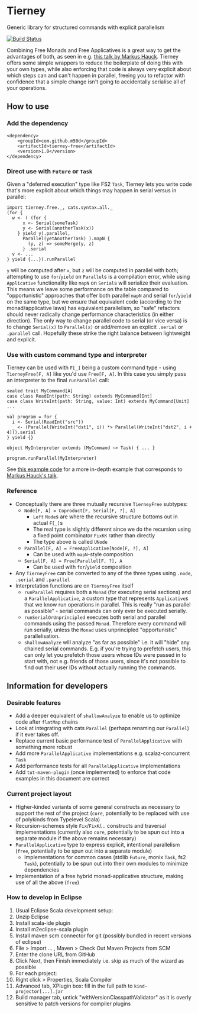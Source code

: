 # Tierney

Generic library for structured commands with explicit parallelism

[![Build Status](https://travis-ci.org/m50d/tierney.svg?branch=master)](https://travis-ci.org/m50d/tierney)

Combining Free Monads and Free Applicatives is a great way to get the advantages of both, as seen in e.g.
[this talk by Markus Hauck](https://github.com/markus1189/flatmap-oslo-2016).
Tierney offers some simple wrappers to reduce the boilerplate of doing this with your own types,
while also enforcing that code is always very explicit about which steps can and can't happen in parallel,
freeing you to refactor with confidence that a simple change isn't going to accidentally serialise
all of your operations.
 
## How to use

### Add the dependency

    <dependency>
		<groupId>com.github.m50d</groupId>
		<artifactId>tierney-free</artifactId>
		<version>1.0</version>
	</dependency>

### Direct use with `Future` or `Task`

Given a "deferred execution" type like FS2 `Task`, Tierney lets you write code that's more explicit
about which things may happen in serial versus in parallel:

    import tierney.free._, cats.syntax.all._
    (for { 
      w <- ( (for {
          x <- Serial(someTask)
          y <- Serial(anotherTask(x)) 
        } yield y).parallel,
          Parallel(yetAnotherTask) ).mapN {
            (y, z) => someMerge(y, z)
          } .serial
      v <- ...
    } yield {...}).runParallel

`y` will be computed after `x`, but `z` will be computed in parallel with both; attempting to use
`for`/`yield` on `Parallel`s is a compilation error, while using `Applicative` functionality
like `mapN` on `Serial`s will serialize their evaluation.
This means we leave some performance on the table compared to "opportunistic" approaches
that offer both parallel `mapN` and serial `for`/`yield` on the same type,
but we ensure that equivalent code (according to the monad/applicative laws) has equivalent parallelism,
so "safe" refactors should never radically change performance characteristics (in either direction).
The only way to change parallel code to serial (or vice versa) is to change `Serial(x)` to 
`Parallel(x)` or add/remove an explicit `.serial` or `.parallel` call.
Hopefully these strike the right balance between lightweight and explicit. 

### Use with custom command type and interpreter

Tierney can be used with `F[_]` being a custom command type - using `TierneyFree[F, A]`
like you'd use `Free[F, A]`. In this case you simply pass an interpreter to the final
`runParallel` call: 

    sealed trait MyCommand[A]
    case class ReadInt(path: String) extends MyCommand[Int]
    case class WriteInt(path: String, value: Int) extends MyCommand[Unit]
    ...
    
    val program = for {
      i <- Serial(ReadInt("src"))
      _ <- (Parallel(WriteInt("dst1", i)) *> Parallel(WriteInt("dst2", i + 4))).serial
    } yield {}
    
    object MyInterpreter extends (MyCommand ~> Task) { ... }
    
    program.runParallel(MyInterpreter)

See [this example code](https://github.com/m50d/tierney/tree/master/free/src/test/scala/tierney/free/github)
for a more in-depth example that corresponds to [Markus Hauck's talk](https://github.com/markus1189/flatmap-oslo-2016).

### Reference

   * Conceptually there are three mutually recursive `TierneyFree`  subtypes:
      * `Node[F, A] = Coproduct[F, Serial[F, ?], A]`
         * `Left` `Node`s are where the recursive structure bottoms out in actual `F[_]`s
         * The real type is slightly different since we do the recursion using
         a fixed point combinator `FixKK` rather than directly
         * The type above is called `UNode`
      * `Parallel[F, A] = FreeApplicative[Node[F, ?], A]`
         * Can be used with `mapN`-style composition
      * `Serial[F, A] = Free[Parallel[F, ?], A`
         * Can be used with `for`/`yield` composition
   * Any `TierneyFree` can be converted to any of the three types using `.node`, `.serial` and `.parallel` 
   * Interpretation functions are on `TierneyFree` itself
      * `runParallel` requires both a `Monad` (for executing serial sections) and a `ParallelApplicative`,
      a custom type that represents `Applicative`s that we know run operations in parallel. This is really
      "run as parallel as possible" - serial commands can only ever be executed serially.
      * `runSerialOrUnprincipled` executes both serial and parallel commands using the passed `Monad`.
      Therefore every command will run serially, unless the `Monad` uses unprincipled "opportunistic"
      parallelisation.
      * `shallowAnalyze` will analyze "as far as possible" i.e. it will "hide" any chained
      serial commands. E.g. if you're trying to prefetch users, this can only let you
      prefetch those users whose IDs were passed in to start with, not e.g. friends
      of those users, since it's not possible to find out their user IDs without
      actually running the commands.

## Information for developers

### Desirable features

 * Add a deeper equivalent of `shallowAnalyze` to enable us to optimize code after `flatMap` chains
 * Look at integrating with cats `Parallel` (perhaps renaming our `Parallel`) if it ever takes off.
 * Replace current basic performance test of `ParallelApplicative` with something more robust
 * Add more `ParallelApplicative` implementations e.g. scalaz-concurrent `Task`
 * Add performance tests for all `ParallelApplicative` implementations
 * Add `tut-maven-plugin` (once implemented) to enforce that code examples in this document are correct

### Current project layout

 * Higher-kinded variants of some general constructs as necessary to support the rest of the project
   (`core`, potentially to be replaced with use of polykinds from Typelevel Scala)
 * Recursion-schemes style `Fix`/`FixK`/... constructs and traversal implementations
   (currently also `core`, potentially to be spun out into a separate module if the above remains necessary)
 * `ParallelApplicative` type to express explicit, intentional parallelism
   (`free`, potentially to be spun out into a separate module)
   * Implementations for common cases (stdlib `Future`, monix `Task`, fs2 `Task`),
     potentially to be spun out into their own modules to minimize dependencies
 * Implementation of a free hybrid monad-applicative structure, making use of all the above (`free`)
 
### How to develop in Eclipse

 1. Usual Eclipse Scala development setup:
  1. Unzip Eclipse
  1. Install scala-ide plugin
  1. Install m2eclipse-scala plugin
  1. Install maven scm connector for git (possibly bundled in recent versions of eclipse)
 1. File > Import ... , Maven > Check Out Maven Projects from SCM
 1. Enter the clone URL from GitHub
 1. Click Next, then Finish immediately i.e. skip as much of the wizard as possible
 1. For each project:
  1. Right click > Properties, Scala Compiler
   1. Advanced tab, XPlugin box: fill in the full path to `kind-projector[...].jar`
   1. Build manager tab, untick "withVersionClasspathValidator" as it is overly sensitive to patch versions for compiler plugins
